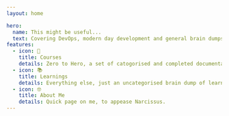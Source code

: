 ```yaml
---
layout: home

hero:
  name: This might be useful...
  text: Covering DevOps, modern day development and general brain dumps.
features:
  - icon: 💪
    title: Courses
    details: Zero to Hero, a set of catogorised and completed documentation.
  - icon: 📚
    title: Learnings
    details: Everything else, just an uncategorised brain dump of learnings or snippets of information.
  - icon: 🤓
    title: About Me
    details: Quick page on me, to appease Narcissus.
---
```

